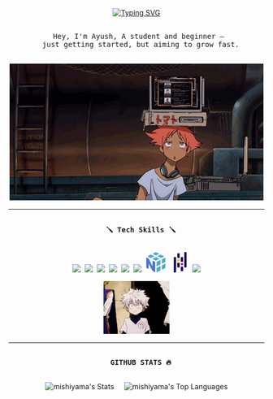 <div align="center">  
   <a href="https://git.io/typing-svg">  
      <img src="https://readme-typing-svg.demolab.com?font=Fira+Code&duration=6000&pause=1000&width=435&lines=Zeroes+%26+Ones%3A+My+New+World" alt="Typing SVG">  
   </a>  
</div>  <div align="center">  
  <pre>   
    Hey, I'm Ayush, A student and beginner —   
    just getting started, but aiming to grow fast.  
  </pre>  
</div>  <div align="center">  
  <img src="https://github.com/mishiyama/mishiyama/blob/main/_3fYL8i6Q-n-155t3dn_4jx_gY5XBf64ev2QD4G5tN5nHzpjZtpRGnOCL0chOGpS.gif?raw=true" alt="Your Gif">  
</div>  

---

<div align="center">  
  <pre>  
    <strong>🪛 Tech Skills 🪛</strong>  
  </pre>  
</div>  

<p align="center">
  <a href="https://en.cppreference.com/w/c" target="_blank"><img src="https://cdn.jsdelivr.net/gh/devicons/devicon/icons/c/c-original.svg" height="40" /></a>&nbsp;
  <a href="https://isocpp.org/" target="_blank"><img src="https://cdn.jsdelivr.net/gh/devicons/devicon/icons/cplusplus/cplusplus-original.svg" height="40" /></a>&nbsp;
  <a href="https://www.python.org/" target="_blank"><img src="https://cdn.jsdelivr.net/gh/devicons/devicon/icons/python/python-original.svg" height="40" /></a>&nbsp;
  <a href="https://developer.mozilla.org/en-US/docs/Web/HTML" target="_blank"><img src="https://cdn.jsdelivr.net/gh/devicons/devicon/icons/html5/html5-original.svg" height="40" /></a>&nbsp;
  <a href="https://developer.mozilla.org/en-US/docs/Web/CSS" target="_blank"><img src="https://cdn.jsdelivr.net/gh/devicons/devicon/icons/css3/css3-original.svg" height="40" /></a>&nbsp;
  <a href="https://www.kernel.org/" target="_blank"><img src="https://cdn.jsdelivr.net/gh/devicons/devicon/icons/linux/linux-original.svg" height="40" /></a>&nbsp;
  <a href="https://numpy.org/" target="_blank"><img src="https://raw.githubusercontent.com/devicons/devicon/master/icons/numpy/numpy-original.svg" height="40" /></a>&nbsp;
  <a href="https://pandas.pydata.org/" target="_blank"><img src="https://raw.githubusercontent.com/devicons/devicon/master/icons/pandas/pandas-original.svg" height="40" /></a>
   <a href="https://dart.dev" target="_blank">
  <img src="https://cdn.jsdelivr.net/gh/devicons/devicon/icons/dart/dart-original.svg" height="40" />
</a>

</p>

<div align="center">
  <img src="https://github.com/mishiyama/mishiyama/blob/main/killua-hunter-x-hunter.gif?raw=true" alt="Killua Gif" width="130" />
</div>


---

<div align="center">  
  <pre>  
    <strong>GITHUB STATS 🔥</strong>  
  </pre>  
</div>  
<div align="center" style="display: flex; justify-content: center; align-items: flex-start; gap: 20px; flex-wrap: wrap;">  
  <img src="https://github-readme-stats.vercel.app/api?username=mishiyama&theme=tokyonight&show_icons=true&hide_border=true&count_private=false" alt="mishiyama's Stats" />  
  <img src="https://github-readme-stats.vercel.app/api/top-langs/?username=mishiyama&theme=tokyonight&show_icons=true&hide_border=true&layout=compact" alt="mishiyama's Top Languages" />  
</div>  
